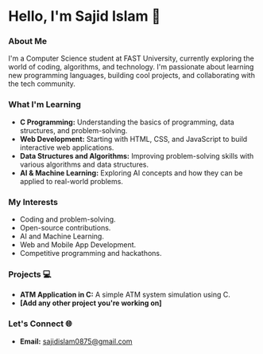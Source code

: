 # Hello, I'm Sajid Islam 👋

### About Me
I'm a Computer Science student at FAST University, currently exploring the world of coding,
algorithms, and technology. I'm passionate about learning new programming languages, 
building cool projects, and collaborating with the tech community.

### What I'm Learning 
- **C Programming:** Understanding the basics of programming, data structures, and problem-solving.
- **Web Development:** Starting with HTML, CSS, and JavaScript to build interactive web applications.
- **Data Structures and Algorithms:** Improving problem-solving skills with various algorithms and data structures.
- **AI & Machine Learning:** Exploring AI concepts and how they can be applied to real-world problems.

### My Interests 
- Coding and problem-solving.
- Open-source contributions.
- AI and Machine Learning.
- Web and Mobile App Development.
- Competitive programming and hackathons.

### Projects 💻
- **ATM Application in C:** A simple ATM system simulation using C.
- **[Add any other project you're working on]**

### Let's Connect 🌐
- **Email:** sajidislam0875@gmail.com
